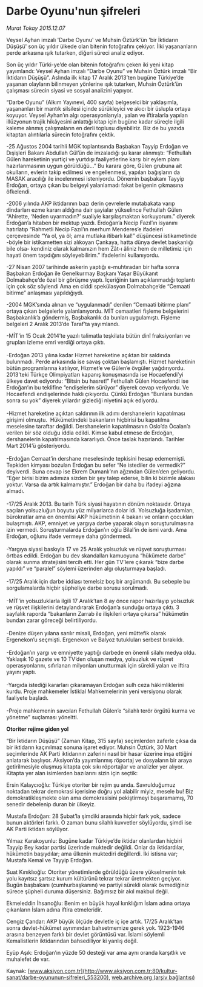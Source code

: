 # Darbe Oyunu'nun şifreleri

*Murat Tokay 2015.12.07*

<div class="pNewsDetailMainContent ctx_content" itemprop="articleBody">
 <p>
  Veysel Ayhan imzalı 'Darbe Oyunu' ve Muhsin Öztürk'ün 'bir İktidarın Düşüşü' son üç yıldır ülkede olan bitenin fotoğrafını çekiyor. İlki yaşananların perde arkasına ışık tutarken, diğeri süreci analiz ediyor.
 </p>
 <p>
  Son üç yıldır Türki-ye’de olan bitenin fotoğrafını çeken iki yeni kitap yayımlandı: Veysel Ayhan imzalı “Darbe Oyunu” ve Muhsin Öztürk imzalı “Bir İktidarın Düşüşü”. Aslında ilk kitap 17 Aralık 2013’ten bugüne Türkiye’de yaşanan olayların bilinmeyen yönlerine ışık tutarken, Muhsin Öztürk’ün çalışması sürecin siyasi ve sosyal analizini yapıyor.
 </p>
 <p>
  “Darbe Oyunu” (Alkım Yayınevi, 400 sayfa) belgeselci bir yaklaşımla, yaşananları bir mantık silsilesi içinde sürükleyici ve akıcı bir üslupla ortaya koyuyor. Veysel Ayhan’ın algı operasyonlarıyla, yalan ve iftiralarla yapılan illüzyonun trajik hikâyesini anlattığı kitap için bugüne kadar süreçle ilgili kaleme alınmış çalışmaların en derli toplusu diyebiliriz. Biz de bu yazıda kitaptan alıntılarla sürecin fotoğrafını çektik.
 </p>
 <p>
  -25 Ağustos 2004 tarihli MGK toplantısında Başbakan Tayyip Erdoğan ve Dışişleri Bakanı Abdullah Gül’ün de imzaladığı şu karar alınmıştı: “Fethullah Gülen hareketinin yurtiçi ve yurtdışı faaliyetlerine karşı bir eylem planı hazırlanmasının uygun görüldüğü...” Bu karara göre, Gülen grubuna ait okulların, evlerin takip edilmesi ve engellenmesi, yapılan bağışların da MASAK aracılığı ile incelenmesi isteniyordu. Dönemin başbakanı Tayyip Erdoğan, ortaya çıkan bu belgeyi yalanlamadı fakat belgenin çıkmasına öfkelendi.
 </p>
 <p>
  -2006 yılında AKP iktidarının bazı derin çevrelerle mutabakata varıp dindarları ezme kararı aldığına dair şayialar yükselince Fethullah Gülen “Ahirette, ‘Neden uyarmadın?’ sualiyle karşılaşmaktan korkuyorum.” diyerek Erdoğan’a hitaben bir mektup yazdı. Erdoğan’a Necip Fazıl’ın isyanını hatırlatıp “Rahmetli Necip Fazıl’ın merhum Menderes’e ifadeleri çerçevesinde “Ya ol, ya öl; ama mutlaka itibarlı kal!” düşüncesi istikametinde -böyle bir istikametten sizi alıkoyan Çankaya, hatta dünya devlet başkanlığı bile olsa- kendiniz olarak kalmanızın hem Zât-ı âliniz hem de milletimiz için hayati önem taşıdığını söyleyebilirim.” ifadelerini kullanıyordu.
 </p>
 <p>
  -27 Nisan 2007 tarihinde askerin yaptığı e-muhtıradan bir hafta sonra Başbakan Erdoğan ile Genelkurmay Başkanı Yaşar Büyükanıt Dolmabahçe’de özel bir görüşme yaptı. İçeriğinin tam açıklanmadığı toplantı için çok söz söylendi Ama en ciddi spekülasyon Dolmabahçe’de “Cemaati bitirme” anlaşması yapıldığıydı.
 </p>
 <p>
  -2004 MGK’sında alınan ve “uygulanmadı” denilen “Cemaati bitirme planı” ortaya çıkan belgelerle yalanlanıyordu. MİT cemaatleri fişleme belgelerini Başbakanlık’a göndermiş, Başbakanlık da bunları uygulamıştı. Fişleme belgeleri 2 Aralık 2013’de Taraf’ta yayımlandı.
 </p>
 <p>
  -MİT’in 15 Ocak 2014’te yazılı talimatla teşkilata bütün dinî fraksiyonları ve grupları izleme emri verdiği ortaya çıktı.
  <br/>
  <br/>
  -Erdoğan 2013 yılına kadar Hizmet hareketine açıktan bir saldırıda bulunmadı. Perde arkasında ise savaş çoktan başlamıştı. Hizmet hareketinin bütün programlarına katılıyor, Hizmet’e ve Gülen’e övgüler yağdırıyordu. 2013’teki Türkçe Olimpiyatları kapanış konuşmasında ise Hocaefendi’yi ülkeye davet ediyordu: “Bitsin bu hasret!” Fethullah Gülen Hocaefendi ise Erdoğan’ın bu teklifine “endişelerim sürüyor” diyerek cevap veriyordu. Ve Hocaefendi endişelerinde haklı çıkıyordu. Çünkü Erdoğan “Bunlara bundan sonra su yok” diyerek yıllardır gizlediği niyetini açık ediyordu.
  <br/>
  <br/>
  -Hizmet hareketine açıktan saldırının ilk adımı dershanelerin kapatılması girişimi olmuştu.  Hükümetindeki bakanların hiçbirisi bu kapatılma meselesine taraftar değildi. Dershanelerin kapatılmasının Oslo’da Öcalan’a verilen bir söz olduğu iddia edildi. Kimse kabul etmese de Erdoğan, dershanelerin kapatılmasında kararlıydı. Önce taslak hazırlandı. Tarihler Mart 2014’ü gösteriyordu.
  <br/>
  <br/>
  -Erdoğan Cemaat’in dershane meselesinde tepkisini hesap edememişti. Tepkiden kimyası bozulan Erdoğan bu sefer “Ne istediler de vermedik?” deyiverdi. Buna cevap ise Ekrem Dumanlı’nın ağzından Gülen’den geliyordu. “Eğer birisi bizim adımıza sizden bir şey talep ederse, bilin ki bizimle alakası yoktur. Varsa da artık kalmamıştır.” Erdoğan bir daha bu ifadeyi ağzına almadı.
  <br/>
  <br/>
  -17/25 Aralık 2013. Bu tarih Türk siyasi hayatının dönüm noktasıdır. Ortaya saçılan yolsuzluğun boyutu yüz milyarlarca dolar idi. Yolsuzluğa işadamları, bürokratlar ama en önemlisi AKP hükümetinin 4 bakanı ve onların çocukları bulaşmıştı. AKP, emniyet ve yargıya darbe yaparak olayın soruşturulmasına izin vermedi. Soruşturmalarda Erdoğan’ın oğlu Bilal’in de ismi vardı. Ama Erdoğan, oğlunu ifade vermeye daha göndermedi.
  <br/>
  <br/>
  -Yargıya siyasi baskıyla 17 ve 25 Aralık yolsuzluk ve rüşvet soruşturması örtbas edildi. Erdoğan bu dev skandalları kamuoyuna “hükümete darbe” olarak sunma stratejisini tercih etti. Her gün TV’lere çıkarak “bize darbe yapıldı” ve “paralel” söylemi üzerinden algı oluşturmaya başladı.
  <br/>
  <br/>
  -17/25 Aralık için darbe iddiası temelsiz boş bir argümandı. Bu sebeple bu sorgulamalarda hiçbir şüpheliye darbe sorusu sorulmadı.
  <br/>
  <br/>
  -MİT’in yolsuzluklarla ilgili 17 Aralık’tan 8 ay önce rapor hazırlayıp yolsuzluk ve rüşvet ilişkilerini detaylandırarak Erdoğan’a sunduğu ortaya çıktı. 3 sayfalık raporda “bakanların Zarrab ile ilişkileri ortaya çıkarsa” hükümetin bundan zarar göreceği belirtiliyordu.
  <br/>
  <br/>
  -Denize düşen yılana sarılır misali, Erdoğan, yeni müttefik olarak Ergenekon’u seçmişti. Ergenekon ve Balyoz tutukluları serbest bırakıldı.
  <br/>
  <br/>
  -Erdoğan’ın yargı ve emniyette yaptığı darbede en önemli silahı medya oldu. Yaklaşık 10 gazete ve 10 TV’den oluşan medya, yolsuzluk ve rüşvet operasyonlarını, sıfırlanan milyonları unutturmak için sürekli yalan ve iftira yayını yaptı.
  <br/>
  <br/>
  -Yargıda istediği kararları çıkaramayan Erdoğan sulh ceza hâkimliklerini kurdu. Proje mahkemeler İstiklal Mahkemelerinin yeni versiyonu olarak faaliyete başladı.
  <br/>
  <br/>
  -Proje mahkemenin savcıları Fethullah Gülen’e “silahlı terör örgütü kurma ve yönetme” suçlaması yöneltti.
 </p>
 <p>
  <strong>
   Otoriter rejime giden yol
  </strong>
 </p>
 <p>
  “Bir İktidarın Düşüşü” (Zaman Kitap, 315 sayfa) seçimlerden zaferle çıksa da bir iktidarın kaçınılmaz sonuna işaret ediyor. Muhsin Öztürk, 30 Mart seçimlerinde AK Parti iktidarının zaferini nasıl bir hasar üzerine inşa ettiğini anlatarak başlıyor. Aksiyon’da yayımlanmış röportaj ve dosyaların bir araya getirilmesiyle oluşmuş kitapta çok sıkı röportajlar ve analizler yer alıyor. Kitapta yer alan isimlerden bazılarını sizin için seçtik:
 </p>
 <p>
  Ersin Kalaycıoğlu: Türkiye otoriter bir rejim şu anda. Savrulduğumuz noktadan tekrar demokrasi içerisine doğru yol alabilir miyiz, mesele bu! Biz demokratikleşmekte olan ama demokrasisini pekiştirmeyi başaramamış, 70 senedir debelenip duran bir ülkeyiz.
 </p>
 <p>
  Mustafa Erdoğan: 28 Şubat’la şimdiki arasında hiçbir fark yok, sadece bunun aktörleri farklı. O zaman bunu silahlı kuvvetler söylüyordu, şimdi ise AK Parti iktidarı söylüyor.
 </p>
 <p>
  Yılmaz Karakoyunlu: Bugüne kadar Türkiye’de iktidar olanlardan hiçbiri Tayyip Bey kadar partisi üzerinde muktedir değildi. Onlar da iktidardılar, hükümetin başıydılar; ama ülkenin muktediri değillerdi. İki istisna var; Mustafa Kemal ve Tayyip Erdoğan.
 </p>
 <p>
  Suat Kınıklıoğlu: Otoriter yönetimlerde görüldüğü üzere yükselmenin tek yolu kayıtsız şartsız kurum kültürünü tekrar tekrar üretmekten geçiyor. Bugün başbakanı (cumhurbaşkanını) ve partiyi sürekli olarak övmediğiniz sürece şüpheli duruma düşersiniz. Bağımsız bir akıl makbul değil.
 </p>
 <p>
  Ekmeleddin İhsanoğlu: Benim en büyük hayal kırıklığım İslam adına ortaya çıkanların İslam adına iftira etmeleridir.
 </p>
 <p>
  Cengiz Çandar: AKP büyük ölçüde devletle iç içe artık. 17/25 Aralık’tan sonra devlet-hükümet ayrımından bahsetmemize gerek yok. 1923-1946 arasına benzeyen farklı bir devlet görüntüsü var. İslami söylemli Kemalistlerin iktidarından bahsediliyor ki yanlış değil.
 </p>
 <p>
  Eyüp Aşık: Erdoğan’ın yüzde 50 desteği var ama aynı oranda karşıtlık ve muhalefet de var.
 </p>
</div>


Kaynak: [www.aksiyon.com.tr](http://www.aksiyon.com.tr:80/kultur-sanat/darbe-oyununun-sifreleri_553200), [web.archive.org (arşiv bağlantısı)](http://web.archive.org/web/20151213112451/http://www.aksiyon.com.tr:80/kultur-sanat/darbe-oyununun-sifreleri_553200)
